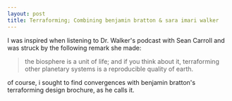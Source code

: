 ```yaml
---
layout: post
title: Terraforming; Combining benjamin bratton & sara imari walker
---
```


I was inspired when listening to Dr. Walker's podcast with Sean Carroll and was struck by the following remark she made: 

> the biosphere is a unit of life; and if you think about it, terraforming other planetary systems is a reproducible quality of earth. 

of course, i sought to find convergences with benjamin bratton's terraforming design brochure, as he calls it. 
